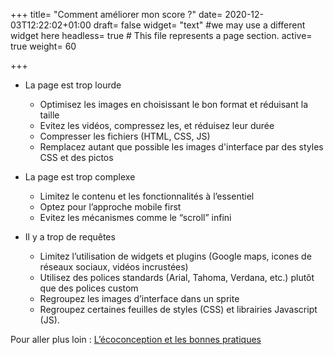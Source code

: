 +++
title= "Comment améliorer mon score ?"
date= 2020-12-03T12:22:02+01:00
draft= false
widget= "text" #we may use a different widget here
headless= true  # This file represents a page section.
active= true
weight= 60

+++
- La page est trop lourde
  - Optimisez les images en choisissant le bon format et réduisant la taille
  - Evitez les vidéos, compressez les, et réduisez leur durée
  - Compresser les fichiers (HTML, CSS, JS)
  - Remplacez autant que possible les images d'interface par des styles CSS et des pictos

- La page est trop complexe
  - Limitez le contenu et les fonctionnalités à l’essentiel
  - Optez pour l’approche mobile first
  - Evitez les mécanismes comme le “scroll” infini

- Il y a trop de requêtes
  - Limitez l’utilisation de widgets et plugins (Google maps, icones de réseaux sociaux, vidéos incrustées)
  - Utilisez des polices standards (Arial, Tahoma, Verdana, etc.)  plutôt que des polices custom
  - Regroupez les images d’interface dans un sprite
  - Regroupez certaines feuilles de styles (CSS) et librairies Javascript (JS).


Pour aller plus loin : [L’écoconception et les bonnes pratiques](/fr/ecoconception)
